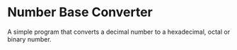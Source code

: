 # Number Base Converter
A simple program that converts a decimal number to a hexadecimal, octal or binary number.
